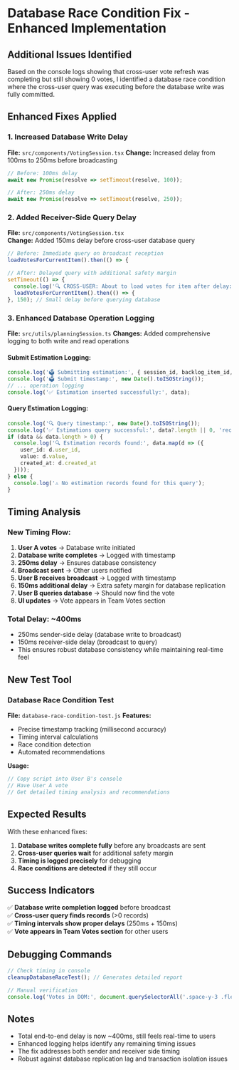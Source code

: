 # Database Race Condition Fix - Enhanced Implementation

## Additional Issues Identified

Based on the console logs showing that cross-user vote refresh was completing but still showing 0 votes, I identified a database race condition where the cross-user query was executing before the database write was fully committed.

## Enhanced Fixes Applied

### 1. Increased Database Write Delay
**File:** `src/components/VotingSession.tsx`
**Change:** Increased delay from 100ms to 250ms before broadcasting
```typescript
// Before: 100ms delay
await new Promise(resolve => setTimeout(resolve, 100));

// After: 250ms delay  
await new Promise(resolve => setTimeout(resolve, 250));
```

### 2. Added Receiver-Side Query Delay
**File:** `src/components/VotingSession.tsx`  
**Change:** Added 150ms delay before cross-user database query
```typescript
// Before: Immediate query on broadcast reception
loadVotesForCurrentItem().then(() => {

// After: Delayed query with additional safety margin
setTimeout(() => {
  console.log('🔍 CROSS-USER: About to load votes for item after delay:', currentActiveItem.id);
  loadVotesForCurrentItem().then(() => {
}, 150); // Small delay before querying database
```

### 3. Enhanced Database Operation Logging
**File:** `src/utils/planningSession.ts`
**Changes:** Added comprehensive logging to both write and read operations

#### Submit Estimation Logging:
```typescript
console.log('🗳️ Submitting estimation:', { session_id, backlog_item_id, user_id, value });
console.log('🗳️ Submit timestamp:', new Date().toISOString());
// ... operation logging
console.log('✅ Estimation inserted successfully:', data);
```

#### Query Estimation Logging:
```typescript
console.log('🔍 Query timestamp:', new Date().toISOString());
console.log('✅ Estimations query successful:', data?.length || 0, 'records');
if (data && data.length > 0) {
  console.log('🔍 Estimation records found:', data.map(d => ({
    user_id: d.user_id,
    value: d.value,
    created_at: d.created_at
  })));
} else {
  console.log('⚠️ No estimation records found for this query');
}
```

## Timing Analysis

### New Timing Flow:
1. **User A votes** → Database write initiated
2. **Database write completes** → Logged with timestamp
3. **250ms delay** → Ensures database consistency  
4. **Broadcast sent** → Other users notified
5. **User B receives broadcast** → Logged with timestamp
6. **150ms additional delay** → Extra safety margin for database replication
7. **User B queries database** → Should now find the vote
8. **UI updates** → Vote appears in Team Votes section

### Total Delay: ~400ms
- 250ms sender-side delay (database write to broadcast)
- 150ms receiver-side delay (broadcast to query)
- This ensures robust database consistency while maintaining real-time feel

## New Test Tool

### Database Race Condition Test
**File:** `database-race-condition-test.js`
**Features:**
- Precise timestamp tracking (millisecond accuracy)
- Timing interval calculations
- Race condition detection
- Automated recommendations

**Usage:**
```javascript
// Copy script into User B's console
// Have User A vote
// Get detailed timing analysis and recommendations
```

## Expected Results

With these enhanced fixes:

1. **Database writes complete fully** before any broadcasts are sent
2. **Cross-user queries wait** for additional safety margin
3. **Timing is logged precisely** for debugging
4. **Race conditions are detected** if they still occur

## Success Indicators

✅ **Database write completion logged** before broadcast  
✅ **Cross-user query finds records** (>0 records)  
✅ **Timing intervals show proper delays** (250ms + 150ms)  
✅ **Vote appears in Team Votes section** for other users  

## Debugging Commands

```javascript
// Check timing in console
cleanupDatabaseRaceTest(); // Generates detailed report

// Manual verification
console.log('Votes in DOM:', document.querySelectorAll('.space-y-3 .flex.items-center.justify-between.p-3').length);
```

## Notes

- Total end-to-end delay is now ~400ms, still feels real-time to users
- Enhanced logging helps identify any remaining timing issues
- The fix addresses both sender and receiver side timing
- Robust against database replication lag and transaction isolation issues
